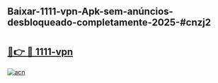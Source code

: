 ## Baixar-1111-vpn-Apk-sem-anúncios-desbloqueado-completamente-2025-#cnzj2

# <h2><a href="https://ainizakaria.my?title=1111-vpn&ref=20M">🔗👉 🔴 1111-vpn</a></h2>

[![acn](https://github.com/user-attachments/assets/0f9c940e-d8b0-45ae-aac7-cd30a18b3e1c)](https://ainizakaria.my?title=1111-vpn&ref=20M)

